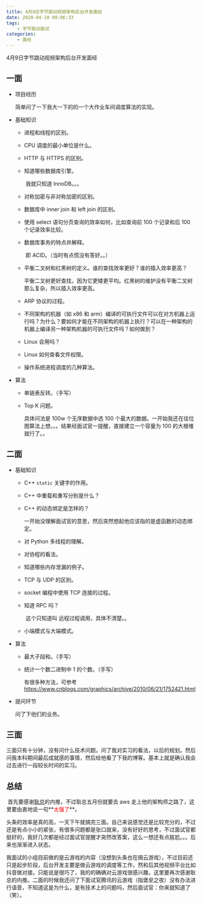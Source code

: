 ```yaml
---
title: 4月9日字节跳动视频架构后台开发面经
date: 2020-04-10 08:06:33
tags:
	- 字节跳动面试
categories:
 	- 面经
---
```


4月9日字节跳动视频架构后台开发面经

<!-- more -->

## 一面

- 项目经历

  简单问了一下我大一下的的一个大作业车间调度算法的实现。

- 基础知识

  - 进程和线程的区别。

  - CPU 调度的最小单位是什么。

  - HTTP 与 HTTPS 的区别。

  - 知道哪些数据库引擎。

    ​	我就只知道 InnoDB。。。

  - 对称加密与非对称加密的区别。

  - 数据库中 inner join 和 left join 的区别。

  - 使用 select 语句分页查询的效率如何，比如查询前 100 个记录和后 100 个记录效率比较。

  - 数据库事务的特点并解释。

    ​	即 ACID。（当时有点慌没有答好。。）

  - 平衡二叉树和红黑树的定义。谁的查找效率更好？谁的插入效率更高？

    ​	平衡二叉树更好查找，因为它更矮更平均。红黑树的维护没有平衡二叉树那么复杂，所以插入效率更高。

  - ARP 协议的过程。

  - 不同架构的机器（如 x86 和 arm）编译的可执行文件可以在对方机器上运行吗？为什么？要如何才能在不同架构的机器上执行？可以在一种架构的机器上编译另一种架构机器的可执行文件吗？如何做到？

  - Linux 会用吗？

  - Linux 如何查看文件权限。

  - 操作系统进程调度的几种算法。

- 算法

  - 单链表反转。（手写）

  - Top K 问题。

    具体问法是 100w 个无序数据中选 100 个最大的数据。一开始我还在往位图算法上想。。。结果经面试官一提醒，直接建立一个容量为 100 的大根堆就行了。。

## 二面

- 基础知识

  - C++ `static` 关键字的作用。

  - C++ 中重载和重写分别是什么？

  - C++ 的动态绑定是怎样的？

    ​	一开始没理解面试官的意思，然后突然想起他应该指的是虚函数的动态绑定。

  - 对 Python 多线程的理解。

  - 对协程的看法。

  - 知道哪些内存泄漏的例子。

  - TCP 与 UDP 的区别。

  - socket 编程中使用 TCP 连接的过程。

  - 知道 RPC 吗？

    ​	这个只知道叫 远程过程调用，具体不清楚。。

  - 小端模式与大端模式。

- 算法

  - 最大子段和。（手写）

  - 统计一个数二进制中 1 的个数。（手写）

    有很多种方法，可参考 https://www.cnblogs.com/graphics/archive/2010/06/21/1752421.html

- 提问环节

  问了下他们的业务。

## 三面

​		三面只有十分钟，没有问什么技术问题。问了我对实习的看法，以后的规划。然后问我本科期间最后成就感的事情，然后给他看了下我的博客。基本上就是确认我会过去进行一段较长时间的实习。

## 总结

​		首先要感谢[耿总](https://ipotato.me)的内推，不过耿总五月份就要去 aws 走上他的架构师之路了，这里要由衷地说一句**<font color=red>太强了</font>**。

​		头条的效率是真的高，一天下午就搞完三面。自己来说感觉还是比较充分的，不过还是有点小小的紧张，有很多问题都是张口就来，没有好好的思考，不过面试官都挺好的，我好几次都是经过面试官提醒才突然改答案，这么一想还有点尴尬。。。后来也渐渐进入状态。

​		我面试的小组目前做的是云游戏的内容（没想到头条也在搞云游戏），不过目前还只是起步阶段，后台开发主要是做云游戏的调度等工作，然和后其他视频平台比如抖音做对接。只能说是很巧了，我的的确确对云游戏很感兴趣，这里要再次感谢耿总的内推。二面的时候我还问了下面试官腾讯的云游戏（指堡垒之夜）没有办法进行语音，不知道这是为什么，是有技术上的问题吗，然后面试官：你来就知道了（笑）。

